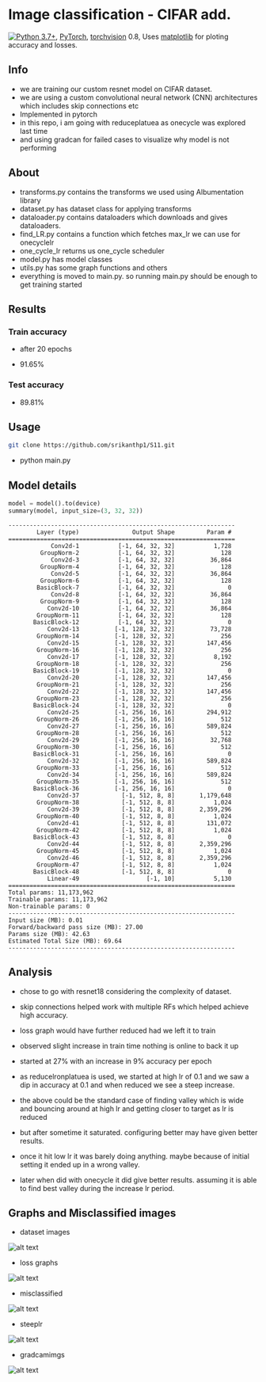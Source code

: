 # Image classification - CIFAR add.

[![Python 3.7+](https://img.shields.io/badge/python-3.7+-blue.svg)](https://www.python.org/downloads/release/python-370/), 
[PyTorch](https://pytorch.org/), 
[torchvision](https://github.com/pytorch/vision) 0.8, 
Uses [matplotlib](https://matplotlib.org/)  for ploting accuracy and losses.

## Info

 * we are training our custom resnet model on CIFAR dataset. 
 * we are using a custom convolutional neural network (CNN) architectures which includes skip connections etc
 * Implemented in pytorch 
 * in this repo, i am going with reduceplatuea as onecycle was explored last time
 * and using gradcan for failed cases to visualize why model is not performing 


## About

* transforms.py contains the transforms we used using Albumentation library
* dataset.py has dataset class for applying transforms 
* dataloader.py contains dataloaders which downloads and gives dataloaders. 
* find_LR.py contains a function which fetches max_lr we can use for onecyclelr
* one_cycle_lr returns us one_cycle scheduler
* model.py has model classes
* utils.py has some graph functions and others 
* everything is moved to main.py. so running main.py should be enough to get training started 

## Results 

### Train accuracy 

* after 20 epochs 

* 91.65%

### Test accuracy 

* 89.81%

## Usage

```bash
git clone https://github.com/srikanthp1/S11.git
```
* python main.py


## Model details

```python
model = model().to(device)
summary(model, input_size=(3, 32, 32))
```

```
----------------------------------------------------------------
        Layer (type)               Output Shape         Param #
================================================================
            Conv2d-1           [-1, 64, 32, 32]           1,728
         GroupNorm-2           [-1, 64, 32, 32]             128
            Conv2d-3           [-1, 64, 32, 32]          36,864
         GroupNorm-4           [-1, 64, 32, 32]             128
            Conv2d-5           [-1, 64, 32, 32]          36,864
         GroupNorm-6           [-1, 64, 32, 32]             128
        BasicBlock-7           [-1, 64, 32, 32]               0
            Conv2d-8           [-1, 64, 32, 32]          36,864
         GroupNorm-9           [-1, 64, 32, 32]             128
           Conv2d-10           [-1, 64, 32, 32]          36,864
        GroupNorm-11           [-1, 64, 32, 32]             128
       BasicBlock-12           [-1, 64, 32, 32]               0
           Conv2d-13          [-1, 128, 32, 32]          73,728
        GroupNorm-14          [-1, 128, 32, 32]             256
           Conv2d-15          [-1, 128, 32, 32]         147,456
        GroupNorm-16          [-1, 128, 32, 32]             256
           Conv2d-17          [-1, 128, 32, 32]           8,192
        GroupNorm-18          [-1, 128, 32, 32]             256
       BasicBlock-19          [-1, 128, 32, 32]               0
           Conv2d-20          [-1, 128, 32, 32]         147,456
        GroupNorm-21          [-1, 128, 32, 32]             256
           Conv2d-22          [-1, 128, 32, 32]         147,456
        GroupNorm-23          [-1, 128, 32, 32]             256
       BasicBlock-24          [-1, 128, 32, 32]               0
           Conv2d-25          [-1, 256, 16, 16]         294,912
        GroupNorm-26          [-1, 256, 16, 16]             512
           Conv2d-27          [-1, 256, 16, 16]         589,824
        GroupNorm-28          [-1, 256, 16, 16]             512
           Conv2d-29          [-1, 256, 16, 16]          32,768
        GroupNorm-30          [-1, 256, 16, 16]             512
       BasicBlock-31          [-1, 256, 16, 16]               0
           Conv2d-32          [-1, 256, 16, 16]         589,824
        GroupNorm-33          [-1, 256, 16, 16]             512
           Conv2d-34          [-1, 256, 16, 16]         589,824
        GroupNorm-35          [-1, 256, 16, 16]             512
       BasicBlock-36          [-1, 256, 16, 16]               0
           Conv2d-37            [-1, 512, 8, 8]       1,179,648
        GroupNorm-38            [-1, 512, 8, 8]           1,024
           Conv2d-39            [-1, 512, 8, 8]       2,359,296
        GroupNorm-40            [-1, 512, 8, 8]           1,024
           Conv2d-41            [-1, 512, 8, 8]         131,072
        GroupNorm-42            [-1, 512, 8, 8]           1,024
       BasicBlock-43            [-1, 512, 8, 8]               0
           Conv2d-44            [-1, 512, 8, 8]       2,359,296
        GroupNorm-45            [-1, 512, 8, 8]           1,024
           Conv2d-46            [-1, 512, 8, 8]       2,359,296
        GroupNorm-47            [-1, 512, 8, 8]           1,024
       BasicBlock-48            [-1, 512, 8, 8]               0
           Linear-49                   [-1, 10]           5,130
================================================================
Total params: 11,173,962
Trainable params: 11,173,962
Non-trainable params: 0
----------------------------------------------------------------
Input size (MB): 0.01
Forward/backward pass size (MB): 27.00
Params size (MB): 42.63
Estimated Total Size (MB): 69.64
----------------------------------------------------------------

```

## Analysis 

* chose to go with resnet18 considering the complexity of dataset.
* skip connections helped work with multiple RFs which helped achieve high accuracy. 
* loss graph would have further reduced had we left it to train
* observed slight increase in train time nothing is online to back it up
* started at 27% with an increase in 9% accuracy per epoch 
* as reducelronplatuea is used, we started at high lr of 0.1 and we saw a dip in accuracy at 0.1 and when reduced we see a steep increase. 
* the above could be the standard case of finding valley which is wide and bouncing around at high lr and getting closer to target as lr is reduced 
* but after sometime it saturated. configuring better may have given better results. 
* once it hit low lr it was barely doing anything. maybe because of initial setting it ended up in a wrong valley. 

* later when did with onecycle it did give better results. assuming it is able to find best valley during the increase lr period. 


## Graphs and Misclassified images 


* dataset images 

![alt text](https://github.com/srikanthp1/S11/blob/master/images/random_train_images.png)

* loss graphs

![alt text](https://github.com/srikanthp1/S11/blob/master/images/train_test_loss.png)

* misclassified 

![alt text](https://github.com/srikanthp1/S11/blob/master/images/misclassification.png)

* steeplr

![alt text](https://github.com/srikanthp1/S11/blob/master/images/steeplr.png)

* gradcamimgs

![alt text](https://github.com/srikanthp1/S11/blob/master/images/gradcamimgs.png)

